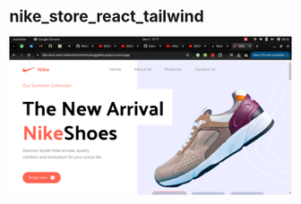 # nike_store_react_tailwind


![Image alt](https://github.com/DouglaNyabasa/DouglaNyabasa/blob/cdde0ab103381536df7fce908ee22abb92ca6af1/Screenshot%20from%202024-09-03%2013-17-57.png?raw=true)
